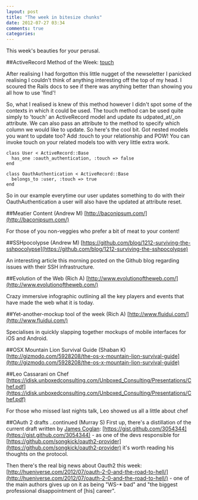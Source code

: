 ```yaml
---
layout: post
title: "The week in bitesize chunks"
date: 2012-07-27 03:34
comments: true
categories:
---
```


This week's beauties for your perusal.

##ActiveRecord Method of the Week: [touch](http://api.rubyonrails.org/classes/ActiveRecord/Persistence.html#method-i-touch)

After realising I had forgotton this little nugget of the newseletter I panicked realising I couldn't think of anything interesting off the top of my head. I scoured the Rails docs to see if there was anything better than showing you all how to use 'find'!

So, what I realised is knew of this method however I didn't spot some of the contexts in which it could be used. The touch method can be used quite simply to 'touch' an ActiveRecord model and update its udpated_at/_on attribute. We can also pass an attribute to the method to specify which column we would like to update. So here's the cool bit. Got nested models you want to update too? Add :touch to your relationship and POW! You can invoke touch on your related models too with very little extra work.

    class User < ActiveRecord::Base
      has_one :oauth_authentication, :touch => false
    end

    class OauthAuthentication < ActiveRecord::Base
      belongs_to :user, :touch => true
    end

So in our example everytime our user updates something to do with their OauthAuthentication a user will also have the updated at attribute reset.

##Meatier Content (Andrew M)
[http://baconipsum.com/](http://baconipsum.com/)

For those of you non-veggies who prefer a bit of meat to your content!


##SSHpocolypse (Andrew M)
[https://github.com/blog/1212-surviving-the-sshpocolypse](https://github.com/blog/1212-surviving-the-sshpocolypse)

An interesting article this morning posted on the Github blog regarding issues with their SSH infrastructure.

##Evolution of the Web (Rich A)
[http://www.evolutionoftheweb.com/](http://www.evolutionoftheweb.com/)

Crazy immersive infographic outlining all the key players and events that have made the web what it is today.


##Yet-another-mockup tool of the week (Rich A)
[http://www.fluidui.com/](http://www.fluidui.com/)

Specialises in quickly slapping together mockups of mobile interfaces for iOS and Android.

##OSX Mountain Lion Survival Guide (Shaban K)
[http://gizmodo.com/5928208/the-os-x-mountain-lion-survival-guide](http://gizmodo.com/5928208/the-os-x-mountain-lion-survival-guide)

##Leo Cassarani on Chef
[https://idisk.unboxedconsulting.com/Unboxed_Consulting/Presentations/Chef.pdf](https://idisk.unboxedconsulting.com/Unboxed_Consulting/Presentations/Chef.pdf)

For those who missed last nights talk, Leo showed us all a little about chef

##OAuth 2 drafts ..continued (Murray S)
First up, there's a distillation of the current draft written by [James Coglan](http://jcoglan.com/): [https://gist.github.com/3054344](https://gist.github.com/3054344) - as one of the devs responsible for [https://github.com/songkick/oauth2-provider](https://github.com/songkick/oauth2-provider) it's worth reading his thoughts on the protocol.

Then there's the real big news about Oauth2 this week:
[http://hueniverse.com/2012/07/oauth-2-0-and-the-road-to-hell/](http://hueniverse.com/2012/07/oauth-2-0-and-the-road-to-hell/) - one of the main authors gives up on it as being "WS-* bad" and "the biggest professional disappointment of [his] career".

